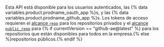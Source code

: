 Esta API está disponible para los usuarios autenticados, las {% data variables.product.prodname_oauth_app %}s, y las {% data variables.product.prodname_github_app %}s. Los tokens de acceso requieren el [alcance `repo`](/apps/building-oauth-apps/understanding-scopes-for-oauth-apps/#available-scopes) para los repositorios privados y el [alcance `public_repo`](/apps/building-oauth-apps/understanding-scopes-for-oauth-apps/#available-scopes) para {% if currentVersion == "github-ae@latest" %} para los repositorios que están disponibles para todos en la empresa.{% else %}repositorios públicos.{% endif %}
